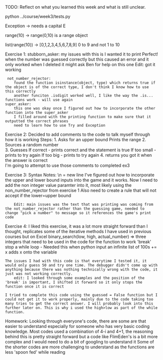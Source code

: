 TODO: Reflect on what you learned this week and what is still unclear.

python ../course/week3/tests.py


Exception -> needs a capital E

range(10) -> range(0,10) is a range object

list(range(10)) -> [0,1,2,3,4,5,6,7,8,9] 0 to 9 and not 1 to 10

Exercise 1:
    stubborn_asker: 
        my issues with this is I wanted it to print Perfect! when the number was guessed correctly but this caused an error and it only worked when I deleted it
        might ask Ben for help on this one
            Edit: got it working

     not_number_rejector:
        found the function isinstance(object, type) which returns true if the object is of the correct type, I don't think I know how to use this correctly
        another funciton .isdigit worked well, I like the way the .is... functions work - will use again
    super_asker:
        this one was okay once I figured out how to incorporate the other function into the super_asker
        I filled around with the printing function to make sure that it outputted the correct phrases
        need to learn how to use Try and Exception

Exercise 2:
    Decided to add comments to the code to talk myself through how it is working
        Steps:
        1. Asks for an upper bound 
            Prints the range
        2. Sources a random number   
        3. Guesses 
            If correct - prints correct and the statement is true
            If too small - prints to try again
            If too big - prints to try again
        4. returns you got it when the answer is correct   
        I'm going to attempt to use those comments to completed ex3

 Exercise 3:
        Syntax Notes:
        \n = new line
    I've figured out how to incorporate the upper and lower bound inputs into the game and it works. 
        Now I need to add the non integer value paramter into it, most likely using the non_number_rejector from exercise 1
        Also need to create a rule that will not accept if the lower=upper bound

        Edit: main issues was the text that was printing was coming from the not_number_rejector rather than the guessing game, needed to change "pick a number" to message so it references the game's print code

Exercise 4:
    I liked this exercise, it was a lot more straight forward than I thought, replicates some of the iterative methods I have used in previous courses but on Excel
        binary_search(low, high, actual_number) => three integers that need to be used in the code for the function to work
        'break' stop a while loop - Needed this when python input an infinite list of 100s
        += x adds x onto the variable

    The issues I had with this code is that everytime I tested it, it would only guess 50 and try one time. The debugger didn't come up with anything because there was nothing technically wrong with the code, it just was not working correctly.
        edit: I looked through some examples and the position of the 'break' is important, I shifted it forward so it only stops the function once it is correct

    I tried to complete this code using the guessed = False function but I could not get it to work properly, mainly due to the code taking too many tries to get the correct answer. I will probably look into this further later on. This is why i used the high>low as part of the while function.

Homework:
Looking through everyone's code, there are some are that easier to understand especially for someone who has very basic coding knowledge. 
        Most codes used a combination of 4-i and 4+1, the reasoning behind this is pretty straight forward but a code like FlimEden's is a bit more complex and I would need to do a bit of googling to understand it
        Some of the shorter codes are more challenging to understand as the functions are less 'spoon fed' while reading
    
     